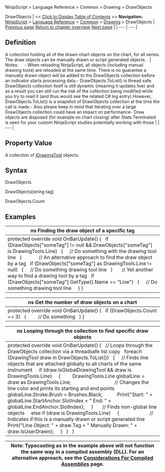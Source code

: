 ﻿
NinjaScript > Language Reference > Common > Drawing > DrawObjects

DrawObjects
| << [Click to Display Table of Contents](drawingtools_drawobjects.md) >> **Navigation:**     [NinjaScript](ninjascript-1.md) > [Language Reference](language_reference_wip-1.md) > [Common](common-1.md) > [Drawing](drawing-1.md) > DrawObjects | [Previous page](candleoutlinebrushes-1.md) [Return to chapter overview](drawing-1.md) [Next page](idrawingtool-1.md) |
| --- | --- |
## Definition
A collection holding all of the drawn chart objects on the chart, for all series. The draw objects can be manually drawn or script generated objects.
 
| Notes:     - When reloading NinjaScript, all objects (including manual drawing tools) are reloaded at the same time. There is no guarantee a manually drawn object will be added to the DrawObjects collection before an indicator starts processing data.- DrawObjects.ToList() is thread safe. DrawObjects collection itself is still dynamic (meaning it updates live) and as a result you can still run the risk of the collection being modified while you try to read it (and thus would see the related C# log entry) However, DrawObjects.ToList() is a snapshot of DrawObjects collection at the time the call is made.- Also please keep in mind that iterating over a large DrawObjects collection could have an impact on performance- Draw objects are disposed (for example on chart closing) after State.Terminated is seen for your custom NinjaScript studies potentially working with those |
| --- |

## Property Value
A collection of [IDrawingTool](idrawingtool-1.md) objects.
 
## Syntax
DrawObjects  

DrawObjects[string tag]  

DrawObjects.Count

## Examples
| ns Finding the draw object of a specific tag |
| --- |
| protected override void OnBarUpdate() {    if (DrawObjects["someTag"] != null && DrawObjects["someTag"] is DrawingTools.Line)    {      // Do something with the drawing tool line    }              // An alternative approach to find the draw object by a tag    if (DrawObjects["someTag"] as DrawingTools.Line != null)    {      // Do something drawing tool line    }         // Yet another way to find a drawing tool by a tag    if (DrawObjects["someTag"].GetType().Name == "Line")    {      // Do something drawing tool line      } } |

| ns Get the number of draw objects on a chart |
| --- |
| protected override void OnBarUpdate() {    if (DrawObjects.Count == 3)    {          // Do something    } } |

| ns Looping through the collection to find specific draw objects |
| --- |
| protected override void OnBarUpdate() {    // Loops through the DrawObjects collection via a threadsafe list copy    foreach (DrawingTool draw in DrawObjects.ToList())    {      // Finds line objects that are attached globally to all charts of the same instrument      if (draw.IsGlobalDrawingTool && draw is DrawingTools.Line)      {          DrawingTools.Line globalLine = draw as DrawingTools.Line;                                   // Changes the line color and prints its starting and end points          globalLine.Stroke.Brush = Brushes.Black;            Print("Start: " + globalLine.StartAnchor.SlotIndex + " End: " + globalLine.EndAnchor.SlotIndex);      }        // Finds non-global line objects      else if (draw is DrawingTools.Line)      {                         // Indicates if this is a manually drawn or script generated line          Print("Line Object: " + draw.Tag + " Manually Drawn: " + draw.IsUserDrawn);      }    }    } |

| Note: Typecasting as in the example above will not function the same way in a compiled assembly (DLL). For an alternative approach, see the [Considerations For Compiled Assemblies](considerations_for_compiled_assemblies-1.md) page. |
| --- |
